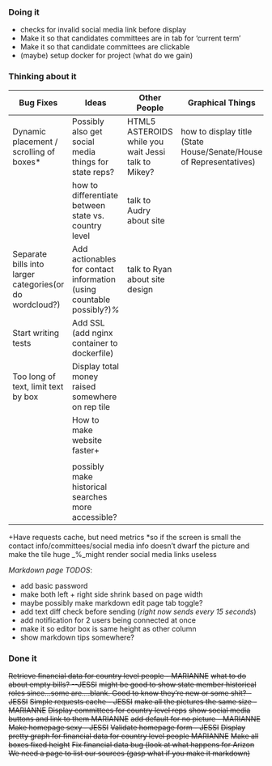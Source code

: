 ### Doing it

* checks for invalid social media link before display
* Make it so that candidates committees are in tab for ‘current term’ 
* Make it so that candidate committees are clickable
* (maybe) setup docker for project (what do we gain)

### Thinking about it


| Bug Fixes     | Ideas            | Other People    |  Graphical Things
| -------------|-------------|-----------------|-----------------|
| Dynamic placement / scrolling of boxes*  | Possibly also get social media things for state reps?  | HTML5 ASTEROIDS while you wait Jessi talk to Mikey? | how to display title (State House/Senate/House of Representatives) | 
| | how to differentiate between state vs. country level | talk to Audry about site | | 
| Separate bills into larger categories(or do wordcloud?) | Add actionables for contact information (using countable possibly?)_%_  | talk to Ryan about site design |
| Start writing tests | Add SSL (add nginx container to dockerfile)
| Too long of text, limit text by box | Display total money raised somewhere on rep tile
| | How to make website faster+ 
| | 
| | possibly make historical searches more accessible?
             
+Have requests cache, but need metrics
*so if the screen is small the contact info/committees/social media info doesn’t dwarf the picture and make the tile huge
_%_might render social media links useless

*Markdown page TODOS*: 
  * add basic password
  * make both left + right side shrink based on page width
  * maybe possibly make markdown edit page tab toggle?
  * add text diff check before sending (_right now sends every 15 seconds_)
  * add notification for 2 users being connected at once
  * make it so editor box is same height as other column
  * show markdown tips somewhere?


### Done it

~~Retrieve financial data for country level people - MARIANNE~~
~~what to do about empty bills? --JESSI~~
~~might be good to show state member historical roles since…some are….blank. Good to know they’re new or some shit? - JESSI~~
~~Simple requests cache - JESSI~~
~~make all the pictures the same size - MARIANNE~~
~~Display committees for country level reps~~
~~show social media buttons and link to them MARIANNE~~
~~add default for no picture - MARIANNE~~
~~Make homepage sexy - JESSI~~
~~Validate homepage form - JESSI~~
~~Display pretty graph for financial data for country level people MARIANNE~~
~~Make all boxes fixed height~~
~~Fix financial data bug (look at what happens for Arizon~~
~~We need a page to list our sources (gasp what if you make it markdown)~~